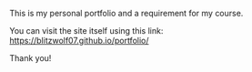 This is my personal portfolio and a requirement for my course.

You can visit the site itself using this link:
https://blitzwolf07.github.io/portfolio/

Thank you!
